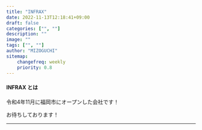 ```yaml
---
title: "INFRAX"
date: 2022-11-13T12:18:41+09:00
draft: false
categories: ["", ""]
description: ""
image: ""
tags: ["", ""]
author: "MIZOGUCHI"
sitemap:
    changefreq: weekly
    priority: 0.8
---
```


#### INFRAX とは

  令和4年11月に福岡市にオープンした会社です！

  お待ちしております！

<div class="pt-4"></div>
<hr />

